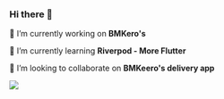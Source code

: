 ### Hi there 👋


🔭 I’m currently working on **BMKero's**

🌱 I’m currently learning **Riverpod - More Flutter**

👯 I’m looking to collaborate on **BMKeero's delivery app**
<!--
- 🤔 I’m looking for help with ...
- 💬 Ask me about ...
- 📫 How to reach me: ...
- 😄 Pronouns: ...
- ⚡ Fun fact: ...
-->
<img src="https://github-readme-stats.vercel.app/api?username=boanergepro&&show_icons=true&title_color=FF6F00&icon_color=FF6F00&text_color=daf7dc&bg_color=252850">

